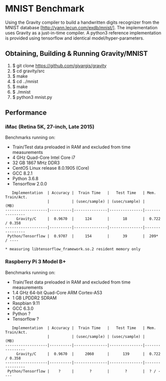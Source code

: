 # MNIST Benchmark

Using the Gravity compiler to build a handwritten digits recognizer from the
MNIST database [http://yann.lecun.com/exdb/mnist/]. The implementation uses
Gravity as a just-in-time compiler. A python3 reference implementation is
provided using tensorflow and identical model/hyper-parameters.

## Obtaining, Building & Running Gravity/MNIST
  1. $ git clone https://github.com/givargis/gravity
  2. $ cd gravity/src
  3. $ make
  4. $ cd ../mnist
  5. $ make
  6. $ ./mnist
  7. $ python3 mnist.py

## Performance

### iMac (Retina 5K, 27-inch, Late 2015)

Benchmarks running on:
  * Train/Test data preloaded in RAM and excluded from time measurements
  * 4 GHz Quad-Core Intel Core i7
  * 32 GB 1867 MHz DDR3
  * CentOS Linux release 8.0.1905 (Core)
  * GCC 8.2.1
  * Python 3.6.8
  * Tensorflow 2.0.0

```
   Implementation  | Accuracy |  Train Time   |   Test Time   | Mem. Train/Act.
                   |          | (usec/sample) | (usec/sample) |      (MB)
-------------------|----------|---------------|---------------|----------------
     Gravity/C     |  0.9670  |     124       |      18       |  0.722 / 0.358
-------------------|----------|---------------|---------------|----------------
 Python/Tensorflow |  0.9707  |     154       |      39       |  209* / ----

* measuring libtensorflow_framework.so.2 resident memory only
```

### Raspberry Pi 3 Model B+

Benchmarks running on:
  * Train/Test data preloaded in RAM and excluded from time measurements
  * 1.4 GHz 64-bit Quad-Core ARM Cortex-A53
  * 1 GB LPDDR2 SDRAM
  * Raspbian 9.11
  * GCC 6.3.0
  * Python ?
  * Tensorflow ?

```
   Implementation  | Accuracy |  Train Time   |   Test Time   | Mem. Train/Act.
                   |          | (usec/sample) | (usec/sample) |      (MB)
-------------------|----------|---------------|---------------|----------------
     Gravity/C     |  0.9670  |     2060      |      139      |  0.722 / 0.358
-------------------|----------|---------------|---------------|----------------
 Python/Tensorflow |    ?     |       ?       |       ?       |  ? / ----
```
